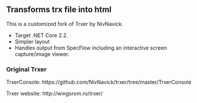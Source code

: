 
<h2>Transforms trx file into html</h2>

<p>This is a customized fork of Trxer by NivNavick.</p>

<ul>
  <li>Target .NET Core 2.2.</li>
  <li>Simpler layout</li>
  <li>Handles output from SpecFlow including an interactive screen capture/image viewer.</li>
</ul>


<h3>Original Trxer</h3>
<p>TrxerConsole: https://github.com/NivNavick/trxer/tree/master/TrxerConsole</p>
<p>Trxer website: http://wingsrom.ro/trxer/</p>

